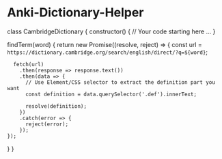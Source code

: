 # Anki-Dictionary-Helper
class CambridgeDictionary {
  constructor() {
    // Your code starting here ...
  }

  findTerm(word) {
    return new Promise((resolve, reject) => {
      const url = `https://dictionary.cambridge.org/search/english/direct/?q=${word}`;

      fetch(url)
        .then(response => response.text())
        .then(data => {
          // Use Element/CSS selector to extract the definition part you want
          const definition = data.querySelector('.def').innerText;

          resolve(definition);
        })
        .catch(error => {
          reject(error);
        });
    });
  }
}
